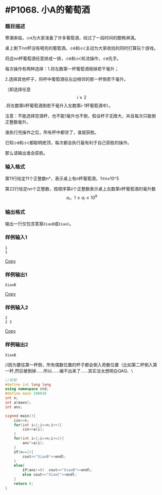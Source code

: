 # #P1068. 小A的葡萄酒

### **题目描述**

寒潮来临，`小A`为大家准备了许多葡萄酒，经过了一段时间的酣畅淋漓。

桌上剩下n*n*杯没有喝完的葡萄酒。`小B`和`小C`主动为大家收拾的同时打算玩个游戏。

将这n*n*杯葡萄酒任意排成一排，`小B`和`小C`轮流操作，`小B`先手。

每次操作有两种选择：1.将左数第一杯葡萄酒倒掉若干毫升；

2.选择其他杯子，将杯中葡萄酒往左边相邻的那一杯倒若干毫升。

（即选择任意 
$$
i\geq 2
$$
.将左数第i*i*杯葡萄酒倒若干毫升入左数第i-1杯葡萄酒中）。

注意：不能选择空酒杯，也不能1毫升也不倒，假设杯子无限大，并且每次只能倒正整数毫升。

谁执行完操作之后，所有杯中都空了，谁就获胜。

已知`小B`和`小C`都聪明绝顶，每次都会执行最有利于自己获胜的操作。

那么请输出谁会获胜。

### **输入格式**

第11行给定11个正整数n*，表示桌上有n杯葡萄酒，1≤n≤10^5

第22行给定n*n*个正整数，按顺序第i*i*个正整数表示桌上左数第i*i*杯葡萄酒的毫升数
$$
a_i，1≤a_i≤10^9
$$
 

### **输出格式**

输出一行仅包含答案`XiaoB`或`XiaoC`。

### **样例输入1**

```none
1
1
```

[Copy](javascript:;)

### **样例输出1**

```none
XiaoB
```

[Copy](javascript:;)

### **样例输入2**

```none
2
2 3
```

[Copy](javascript:;)

### **样例输出2**

```none
XiaoB
```

//因为要往第一杯倒，所有偶数位置的杯子都会倒入奇数位置（比如第二杯倒入第一杯,然后被倒掉……所以……编不出来了……其实没太想明白QAQ、\

~~~CPP
//标程
#define int long long
using namespace std;
#define maxn 100010
int n;
int a[maxn];
int ans;

signed main(){
    cin>>n;
    for(int i=1;i<=n;i++){
        cin>>a[i];
    }
    for(int i=1;i<=n;i+=2){
        ans^=a[i];
    }
    if(n==1){
        cout<<"XiaoB"<<endl;
    }
    else{
        if(ans!=0)  cout<<"XiaoB"<<endl;
        else cout<<"XiaoC"<<endl;
    }
    return 0;
}

~~~

